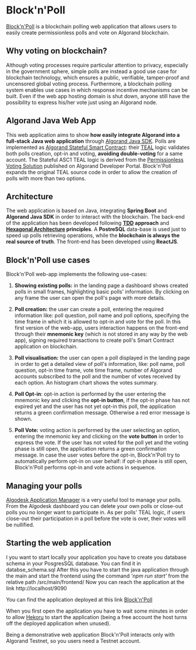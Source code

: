 
# Block'n'Poll
[Block'n'Poll]((https://blockandpoll.herokuapp.com/)) is a blockchain polling web application that allows users to easily create permissionless polls and vote on Algorand blockchain.

## Why voting on blockchain?
Although voting processes require particular attention to privacy, especially in the government sphere, simple polls are instead a good use case for blockchain technology, which ensures a public, verifiable, tamper-proof and uncensored global voting process. Furthermore, a blockchain polling system enables use cases in which response incentive mechanisms can be built. Even if the web app hosting domain is shut down, anyone still have the possibility to express his/her vote just using an Algorand node.

## Algorand Java Web App
This web application aims to show **how easily integrate Algorand into a full-stack Java web application** through [Algorand Java SDK](https://developer.algorand.org/docs/reference/sdks/#java). Polls are implemented as [Algorand Stateful Smart Contract](https://developer.algorand.org/docs/features/asc1/stateful/): their [TEAL](https://developer.algorand.org/docs/features/asc1/teal/) logic validates both polls creation, opt-in and voting, **avoiding double-voting** for a same account. The Stateful ASC1 TEAL logic is derived from the [Permissionless Voting Solution](https://developer.algorand.org/solutions/example-permissionless-voting-stateful-smart-contract-application/) published on Algorand Developer Portal. Block'n'Poll expands the original TEAL source code in order to allow the creation of polls with more than two options.

## Architecture
The web application is based on Java, integrating **Spring Boot** and **Algorand Java SDK** in order to interact with the blockchain. The back-end of the application has been developed following **[TDD](https://en.wikipedia.org/wiki/Test-driven_development) approach** and **[Hexagonal Architecture](https://en.wikipedia.org/wiki/Hexagonal_architecture_(software)) principles**. A **PostreSQL** data-base is used just to speed up polls retrieving operations, while the **blockchain is always the real source of truth**. The front-end has been developed using **ReactJS**.

## Block'n'Poll use cases
Block'n'Poll web-app implements the following use-cases:

1. **Showing existing polls:** in the landing page a dashboard shows created polls in small frames, highlighting basic polls' information. By clicking on any frame the user can open the poll's page with more details.

2. **Poll creation:** the user can create a poll, entering the required information like: poll question, poll name and poll options, specifying the time frame in which it is allowed to opt-in and vote for the poll. In this first version of the web-app, users interaction happens on the front-end through their **mnemonic key** (which is not stored in any way by the web app), signing required transactions to create poll's Smart Contract application on blockchain.

3. **Poll visualisation:** the user can open a poll displayed in the landing page in order to get a detailed view of poll's information, like: poll name, poll question, opt-in time frame, vote time frame, number of Algorand accounts subscribed to the poll and the number of votes received by each option. An histogram chart shows the votes summary.

4. **Poll Opt-in**: opt-in action is performed by the user entering the mnemonic key and clicking the **opt-in button**, if the opt-in phase has not expired yet and the user has not yet opt-in this poll, the application returns a green confirmation message. Otherwise a red error message is shown.

5. **Poll Vote:** voting action is performed by the user selecting an option, entering the mnemonic key and clicking on the **vote button** in order to express the vote. If the user has not voted for the poll yet and the voting phase is still open, the application returns a green confirmation message. In case the user votes before the opt-in, Block'n'Poll try to automatically perform opt-in on user behalf: if opt-in phase is still open, Block'n'Poll performs opt-in and vote actions in sequence.

## Managing your polls
[Algodesk Application Manager](https://applicationmanager.algodesk.io/) is a very useful tool to manage your polls. From the Algodesk dashboard you can delete your own polls or close-out polls you no longer want to participate in. As per polls' TEAL logic, if users close-out their participation in a poll before the vote is over, their votes will be nullified.

## Starting the web application

I you want to start locally your application you have to create you database schema in your PosgresSQL database. You can find it in databse_schema.sql
After this you have to start the java application through the main and start the frontend using the command *'npm run start'* from the relative path /src/main/frontend/
Now you can reach the application at the link http://localhost/9090

You can find the application deployed at this link [Block'n'Poll](https://blockandpoll.herokuapp.com/)

When you first open the application you have to wait some minutes in order to allow [Hekoru](https://www.heroku.com/) to start the application (being a free account the host turns off the deployed application when unused).

Being a demonstrative web application Block'n'Poll interacts only with Algorand Testnet, so you users need a Testnet account.